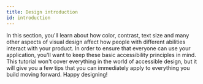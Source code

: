 ```yaml
---
title: Design introduction
id: introduction
---
```


In this section, you'll learn about how color, contrast, text size and many other aspects of visual design affect how people with different abilities interact with your product. In order to ensure that everyone can use your application, you'll want to keep these basic accessibility principles in mind. This tutorial won't cover everything in the world of accessible design, but it will give you a few tips that you can immediately apply to everything you build moving forward. Happy designing!
